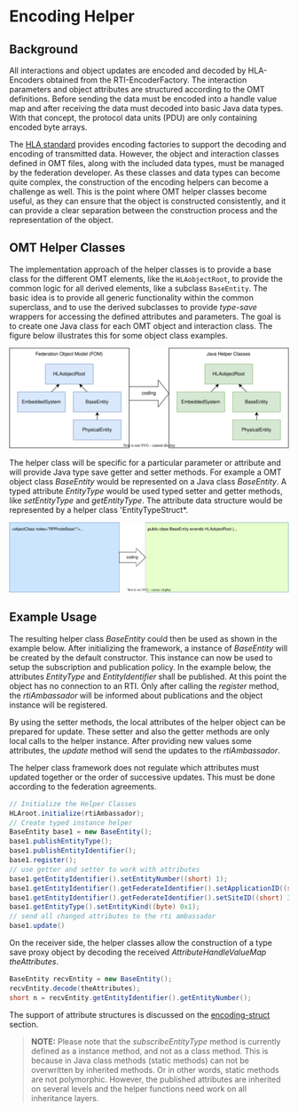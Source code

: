 # Encoding Helper

## Background

All interactions and object updates are encoded and decoded by HLA-Encoders obtained from the RTI-EncoderFactory. The interaction parameters and object attributes are structured according to the OMT definitions. Before sending the data must be encoded into a handle value map and after receiving the data must decoded into basic Java data types. With that concept, the protocol data units (PDU) are only containing encoded byte arrays.  

The [HLA standard](encoding-hla.md) provides encoding factories to support the decoding and encoding of transmitted data. However, the object and interaction classes defined in OMT files, along with the included data types, must be managed by the federation developer. As these classes and data types can become quite complex, the construction of the encoding helpers can become a challenge as well. This is the point where OMT helper classes become useful, as they can ensure that the object is constructed consistently, and it can provide a clear separation between the construction process and the representation of the object.


## OMT Helper Classes

The implementation approach of the helper classes is to provide a base class for the different OMT elements, like the `HLAobjectRoot`, to provide the common logic for all derived elements, like a subclass `BaseEntity`. The basic idea is to provide all generic functionality within the common superclass, and to use the derived subclasses to provide *type-save* wrappers for accessing the defined attributes and parameters. The goal is to create one Java class for each OMT object and interaction class. The figure below illustrates this for some object class examples. 

![OMT Helper Classes](images/omt-helper-classes.drawio.svg)


The helper class will be specific for a particular parameter or attribute and will provide Java type save getter and setter methods. For example a OMT object class *BaseEntity* would be represented on a Java class *BaseEntity*. A typed attribute *EntityType* would be used typed setter and getter methods, like *setEntityType* and *getEntityType*. The attribute data structure would be represented by a helper class 'EntityTypeStruct*.

![BaseEntity](images/omt-helper-base.drawio.svg)

## Example Usage 

The resulting helper class *BaseEntity* could then be used as shown in the example below. After initializing the framework, a instance of *BaseEntity* will be created by the default constructor. This instance can now be used to setup the subscription and publication policy. In the example below, the attributes *EntityType* and *EntityIdentifier* shall be published. At this point the object has no connection to an RTI. Only after calling the *register* method, the *rtiAmbassador* will be informed about publications and the object instance will be registered. 

By using the setter methods, the local attributes of the helper object can be prepared for update. These setter and also the getter methods are only local calls to the helper instance. After providing new values some attributes, the *update* method will send the updates to the *rtiAmbassador*.  

The helper class framework does not regulate which attributes must updated together or the order of successive updates. This must be done according to the federation agreements. 

```java
// Initialize the Helper Classes
HLAroot.initialize(rtiAmbassador);
// Create typed instance helper 
BaseEntity base1 = new BaseEntity();
base1.publishEntityType();
base1.publishEntityIdentifier();
base1.register();
// use getter and setter to work with attributes
base1.getEntityIdentifier().setEntityNumber((short) 1);
base1.getEntityIdentifier().getFederateIdentifier().setApplicationID((short) 2);
base1.getEntityIdentifier().getFederateIdentifier().setSiteID((short) 3);
base1.getEntityType().setEntityKind((byte) 0x1);
// send all changed attributes to the rti ambassador 
base1.update()
```

On the receiver side, the helper classes allow the construction of a type save proxy object by decoding the received _AttributeHandleValueMap theAttributes_. 

```java
BaseEntity recvEntity = new BaseEntity();
recvEntity.decode(theAttributes);
short n = recvEntity.getEntityIdentifier().getEntityNumber();
```

The support of attribute structures is discussed on the [encoding-struct](encoding-struct.md) section. 

> **NOTE:** Please note that the _subscribeEntityType_ method is currently defined as a instance method, and not as a class method. This is because in Java class methods (static methods) can not be overwritten by inherited methods. Or in other words, static methods are not polymorphic. However, the published attributes are inherited on several levels and the helper functions need work on all inheritance layers. 

